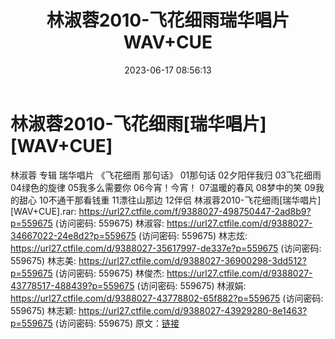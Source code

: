 ﻿---
title: 林淑蓉2010-飞花细雨瑞华唱片WAV+CUE
date: 2023-06-17 08:56:13
categories: WAV车载音乐、镜像
tags: 华语中文
---
# 林淑蓉2010-飞花细雨[瑞华唱片][WAV+CUE]

林淑蓉 专辑 瑞华唱片
《飞花细雨 那句话》
01那句话
02夕阳伴我归
03飞花细雨
04绿色的旋律
05我多么需要你
06今宵！今宵！
07温暖的春风
08梦中的笑
09我的甜心
10不通干那看钱重
11漂往山那边
12伴侣
林淑蓉2010-飞花细雨[瑞华唱片][WAV+CUE].rar: https://url27.ctfile.com/f/9388027-498750447-2ad8b9?p=559675
(访问密码: 559675)
林淑容: https://url27.ctfile.com/d/9388027-34667022-24e8d2?p=559675
(访问密码: 559675)
林志炫: https://url27.ctfile.com/d/9388027-35617997-de337e?p=559675
(访问密码: 559675)
林志美: https://url27.ctfile.com/d/9388027-36900298-3dd512?p=559675
(访问密码: 559675)
林俊杰: https://url27.ctfile.com/d/9388027-43778517-488439?p=559675
(访问密码: 559675)
林淑娟: https://url27.ctfile.com/d/9388027-43778802-65f882?p=559675
(访问密码: 559675)
林志颖: https://url27.ctfile.com/d/9388027-43929280-8e1463?p=559675
(访问密码: 559675)
原文：[链接](https://blog.sina.com.cn/s/blog_1647c7e76010312dm.html)